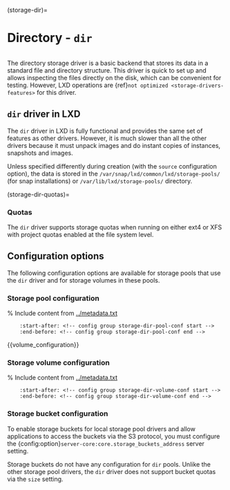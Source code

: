 (storage-dir)=
# Directory - `dir`

```{youtube} https://www.youtube.com/watch?v=imWkPM9GjCY
```

The directory storage driver is a basic backend that stores its data in a standard file and directory structure.
This driver is quick to set up and allows inspecting the files directly on the disk, which can be convenient for testing.
However, LXD operations are {ref}`not optimized <storage-drivers-features>` for this driver.

## `dir` driver in LXD

The `dir` driver in LXD is fully functional and provides the same set of features as other drivers.
However, it is much slower than all the other drivers because it must unpack images and do instant copies of instances, snapshots and images.

Unless specified differently during creation (with the `source` configuration option), the data is stored in the `/var/snap/lxd/common/lxd/storage-pools/` (for snap installations) or `/var/lib/lxd/storage-pools/` directory.

(storage-dir-quotas)=
### Quotas

<!-- Include start dir quotas -->
The `dir` driver supports storage quotas when running on either ext4 or XFS with project quotas enabled at the file system level.
<!-- Include end dir quotas -->

## Configuration options

The following configuration options are available for storage pools that use the `dir` driver and for storage volumes in these pools.

### Storage pool configuration

% Include content from [../metadata.txt](../metadata.txt)
```{include} ../metadata.txt
    :start-after: <!-- config group storage-dir-pool-conf start -->
    :end-before: <!-- config group storage-dir-pool-conf end -->
```

{{volume_configuration}}

### Storage volume configuration

% Include content from [../metadata.txt](../metadata.txt)
```{include} ../metadata.txt
    :start-after: <!-- config group storage-dir-volume-conf start -->
    :end-before: <!-- config group storage-dir-volume-conf end -->
```

### Storage bucket configuration

To enable storage buckets for local storage pool drivers and allow applications to access the buckets via the S3 protocol, you must configure the {config:option}`server-core:core.storage_buckets_address` server setting.

Storage buckets do not have any configuration for `dir` pools.
Unlike the other storage pool drivers, the `dir` driver does not support bucket quotas via the `size` setting.
